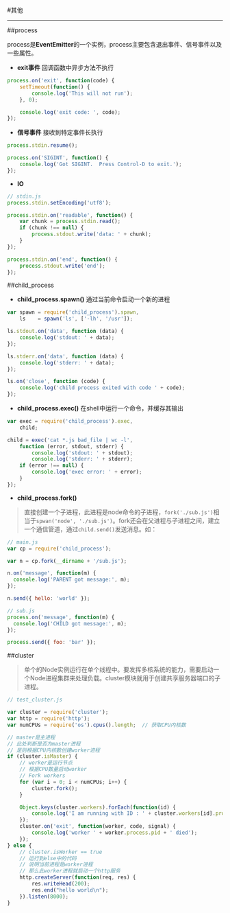 #其他
***

##process

process是**EventEmitter**的一个实例，process主要包含退出事件、信号事件以及一些属性。

- **exit事件** 回调函数中异步方法不执行

```JavaScript
process.on('exit', function(code) {
    setTimeout(function() {
        console.log('This will not run');
    }, 0);

    console.log('exit code: ', code);
});
```
- **信号事件** 接收到特定事件长执行

```JavaScript
process.stdin.resume();

process.on('SIGINT', function() {
    console.log('Got SIGINT.  Press Control-D to exit.');
});
```
- **IO**

```JavaScript
// stdin.js
process.stdin.setEncoding('utf8');

process.stdin.on('readable', function() {
    var chunk = process.stdin.read();
    if (chunk !== null) {
        process.stdout.write('data: ' + chunk);
    }
});

process.stdin.on('end', function() {
    process.stdout.write('end');
});
```

##child_process


- **child_process.spawn()** 通过当前命令启动一个新的进程

```JavaScript
var spawn = require('child_process').spawn,
    ls    = spawn('ls', ['-lh', '/usr']);

ls.stdout.on('data', function (data) {
    console.log('stdout: ' + data);
});

ls.stderr.on('data', function (data) {
    console.log('stderr: ' + data);
});

ls.on('close', function (code) {
    console.log('child process exited with code ' + code);
});
```

- **child_process.exec()** 在shell中运行一个命令，并缓存其输出

```JavaScript
var exec = require('child_process').exec,
    child;

child = exec('cat *.js bad_file | wc -l',
    function (error, stdout, stderr) {
        console.log('stdout: ' + stdout);
        console.log('stderr: ' + stderr);
    if (error !== null) {
        console.log('exec error: ' + error);
    }
});
```

- **child_process.fork()**
>直接创建一个子进程，此进程是node命令的子进程，`fork('./sub.js')`相当于`spwan('node', './sub.js')`。fork还会在父进程与子进程之间，建立一个通信管道，通过`child.send()`发送消息。如：

```JavaScript
// main.js
var cp = require('child_process');

var n = cp.fork(__dirname + '/sub.js');

n.on('message', function(m) {
  console.log('PARENT got message:', m);
});

n.send({ hello: 'world' });
```
```JavaScript
// sub.js
process.on('message', function(m) {
  console.log('CHILD got message:', m);
});

process.send({ foo: 'bar' });
```

##cluster
>单个的Node实例运行在单个线程中。要发挥多核系统的能力，需要启动一个Node进程集群来处理负载。cluster模块就用于创建共享服务器端口的子进程。

```JavaScript
// test_cluster.js

var cluster = require('cluster');
var http = require('http');
var numCPUs = require('os').cpus().length;  // 获取CPU内核数

// master是主进程
// 此处判断是否为master进程
// 是则根据CPU内核数创建worker进程
if (cluster.isMaster) {
    // worker是运行节点
    // 根据CPU数量启动worker
    // Fork workers
    for (var i = 0; i < numCPUs; i++) {
        cluster.fork();
    }

    Object.keys(cluster.workers).forEach(function(id) {
        console.log('I am running with ID : ' + cluster.workers[id].process.pid);
    });
    cluster.on('exit', function(worker, code, signal) {
        console.log('worker ' + worker.process.pid + ' died');
    });
} else {
    // cluster.isWorker == true
    // 运行到else中的代码
    // 说明当前进程是worker进程
    // 那么此worker进程就启动一个http服务
    http.createServer(function(req, res) {
        res.writeHead(200);
        res.end("hello world\n");
    }).listen(8000);
}
```
